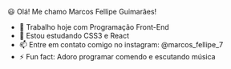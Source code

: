 😃 Olá! Me chamo Marcos Fellipe Guimarães!

- 🔭 Trabalho hoje com Programação Front-End
- 🌱 Estou estudando CSS3 e React
- 📫 Entre em contato comigo no instagram: @marcos_fellipe_7 
- ⚡ Fun fact: Adoro programar comendo e escutando música
